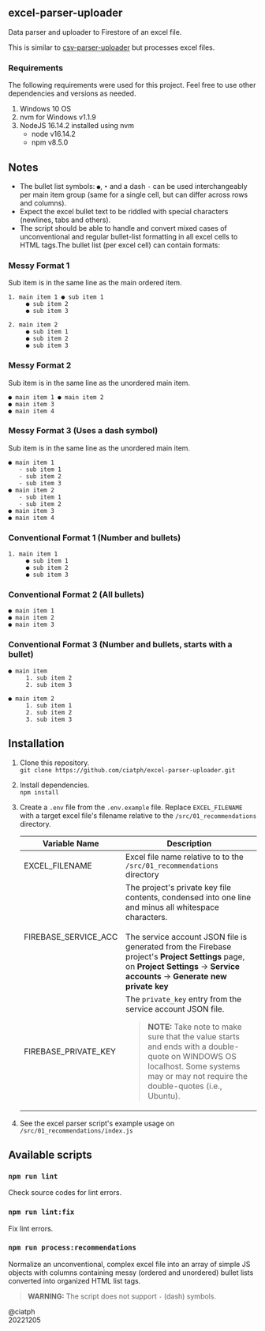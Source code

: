 ## excel-parser-uploader

Data parser and uploader to Firestore of an excel file.

This is similar to [csv-parser-uploader](https://github.com/ciatph/csv-parser-uploader) but processes excel files.

### Requirements

The following requirements were used for this project. Feel free to use other dependencies and versions as needed.

1. Windows 10 OS
2. nvm for Windows v1.1.9
3. NodeJS 16.14.2 installed using nvm
   - node v16.14.2
   - npm v8.5.0

## Notes

- The bullet list symbols: `●`, `•` and a dash `-` can be used interchangeably per main item group (same for a single cell, but can differ across rows and columns).
- Expect the excel bullet text to be riddled with special characters (newlines, tabs and others).
- The script should be able to handle and convert mixed cases of unconventional and regular bullet-list formatting in all excel cells to HTML tags.The bullet list (per excel cell) can contain formats:

### Messy Format 1

Sub item is in the same line as the main ordered item.

```
1. main item 1 ● sub item 1
     ● sub item 2
     ● sub item 3

2. main item 2
     ● sub item 1
     ● sub item 2
     ● sub item 3
```

### Messy Format 2

Sub item is in the same line as the unordered main item.

```
● main item 1 ● main item 2
● main item 3
● main item 4
```

### Messy Format 3 (Uses a dash symbol)

Sub item is in the same line as the unordered main item.

```
● main item 1
   - sub item 1
   - sub item 2
   - sub item 3
● main item 2
   - sub item 1
   - sub item 2
● main item 3
● main item 4
```

### Conventional Format 1 (Number and bullets)

```
1. main item 1
     ● sub item 1
     ● sub item 2
     ● sub item 3
```

### Conventional Format 2 (All bullets)

```
● main item 1
● main item 2
● main item 3
```

### Conventional Format 3 (Number and bullets, starts with a bullet)

```
● main item
     1. sub item 2
     2. sub item 3

● main item 2
     1. sub item 1
     2. sub item 2
     3. sub item 3
```


## Installation

1. Clone this repository.<br>
`git clone https://github.com/ciatph/excel-parser-uploader.git`

2. Install dependencies.<br>
`npm install`

3. Create a `.env` file from the `.env.example` file. Replace `EXCEL_FILENAME` with a target excel file's filename relative to the `/src/01_recommendations` directory.

   | Variable Name        | Description                                                                                                                                                                                                                                                                                    |
   | -------------------- | ---------------------------------------------------------------------------------------------------------------------------------------------------------------------------------------------------------------------------------------------------------------------------------------------- |
   | EXCEL_FILENAME       | Excel file name relative to to the `/src/01_recommendations` directory                                                                                                                                                                                                                         |
   | FIREBASE_SERVICE_ACC | The project's private key file contents, condensed into one line and minus all whitespace characters.<br><br>The service account JSON file is generated from the Firebase project's **Project Settings** page, on **Project Settings** -> **Service accounts** -> **Generate new private key** |
   | FIREBASE_PRIVATE_KEY | The `private_key` entry from the service account JSON file.<br> <blockquote>**NOTE:** Take note to make sure that the value starts and ends with a double-quote on WINDOWS OS localhost. Some systems may or may not require the double-quotes (i.e., Ubuntu).</blockquote>                    |

4. See the excel parser script's example usage on<br>
`/src/01_recommendations/index.js`

## Available scripts

### `npm run lint`

Check source codes for lint errors.

### `npm run lint:fix`

Fix lint errors.

### `npm run process:recommendations`

Normalize an unconventional, complex excel file into an array of simple JS objects with columns containing messy (ordered and unordered) bullet lists converted into organized HTML list tags.

> **WARNING:** The script does not support `-` (dash) symbols.

@ciatph<br>
20221205
